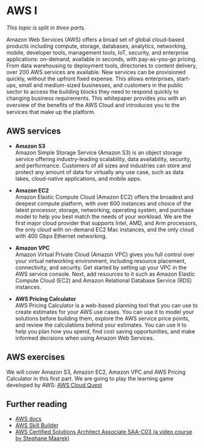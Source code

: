 # AWS I
*This topic is split in three parts.*

Amazon Web Services (AWS) offers a broad set of global cloud-based products including compute, storage, databases, analytics, networking, mobile, developer tools, management tools, IoT, security, and enterprise applications: on-demand, available in seconds, with pay-as-you-go pricing. From data warehousing to deployment tools, directories to content delivery, over 200 AWS services are available. New services can be provisioned quickly, without the upfront fixed expense. This allows enterprises, start-ups, small and medium-sized businesses, and customers in the public sector to access the building blocks they need to respond quickly to changing business requirements. This whitepaper provides you with an overview of the beneﬁts of the AWS Cloud and introduces you to the services that make up the platform. 

## AWS services
- **Amazon S3** \
Amazon Simple Storage Service (Amazon S3) is an object storage service offering industry-leading scalability, data availability, security, and performance. Customers of all sizes and industries can store and protect any amount of data for virtually any use case, such as data lakes, cloud-native applications, and mobile apps.

- **Amazon EC2** \
Amazon Elastic Compute Cloud (Amazon EC2) offers the broadest and deepest compute platform, with over 600 instances and choice of the latest processor, storage, networking, operating system, and purchase model to help you best match the needs of your workload. We are the first major cloud provider that supports Intel, AMD, and Arm processors, the only cloud with on-demand EC2 Mac instances, and the only cloud with 400 Gbps Ethernet networking.

- **Amazon VPC** \
Amazon Virtual Private Cloud (Amazon VPC) gives you full control over your virtual networking environment, including resource placement, connectivity, and security. Get started by setting up your VPC in the AWS service console. Next, add resources to it such as Amazon Elastic Compute Cloud (EC2) and Amazon Relational Database Service (RDS) instances.

- **AWS Pricing Calculator** \
AWS Pricing Calculator is a web-based planning tool that you can use to create estimates for your AWS use cases. You can use it to model your solutions before building them, explore the AWS service price points, and review the calculations behind your estimates. You can use it to help you plan how you spend, find cost saving opportunities, and make informed decisions when using Amazon Web Services.

## AWS exercises
We will cover Amazon S3, Amazon EC2, Amazon VPC and AWS Pricing Calculator in this first part. We are going to play the learning game developed by AWS: [AWS Cloud Quest](https://explore.skillbuilder.aws/learn/course/11458/play/42651/play-cloud-quest-cloud-practitioner)

## Further reading
- [AWS docs](https://docs.aws.amazon.com/?nc2=h_ql_doc_do)
- [AWS Skill Builder](https://explore.skillbuilder.aws/) 
- [AWS Certified Solutions Architect Associate SAA-C03 (a video course by Stephane Maarek)](https://www.udemy.com/course/aws-certified-solutions-architect-associate-saa-c03/)
